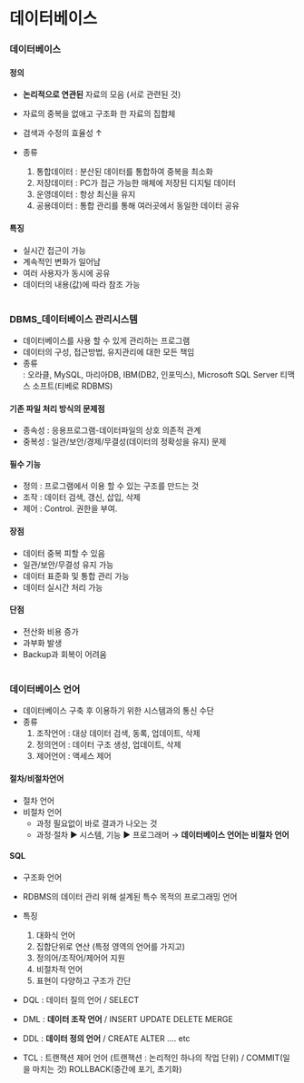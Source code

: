 # 데이터베이스

### 데이터베이스

#### 정의
- **논리적으로 연관된** 자료의 모음 (서로 관련된 것)  
- 자료의 중복을 없애고 구조화 한 자료의 집합체
- 검색과 수정의 효율성 ↑ 
- 종류  

  1) 통합데이터 : 분산된 데이터를 통합하여 중복을 최소화    
  2) 저장데이터 : PC가 접근 가능한 매체에 저장된 디지털 데이터   
  3) 운영데이터 : 항상 최신을 유지    
  4) 공용데이터 : 통합 관리를 통해 여러곳에서 동일한 데이터 공유     
  
#### 특징
- 실시간 접근이 가능   
- 계속적인 변화가 일어남    
- 여러 사용자가 동시에 공유    
- 데이터의 내용(값)에 따라 참조 가능      
#
### DBMS_데이터베이스 관리시스템
- 데이터베이스를 사용 할 수 있게 관리하는 프로그램 
- 데이터의 구성, 접근방법, 유지관리에 대한 모든 책임 
- 종류    
  : 오라클, MySQL, 마리아DB, IBM(DB2, 인포믹스), Microsoft SQL Server
	티맥스 소프트(티베로 RDBMS)

#### 기존 파일 처리 방식의 문제점
- 종속성 : 응용프로그램-데이터파일의 상호 의존적 관계    
- 중복성 : 일관/보안/경제/무결성(데이터의 정확성을 유지) 문제    

#### 필수 기능
- 정의 : 프로그램에서 이용 할 수 있는 구조를 만드는 것    
- 조작 : 데이터 검색, 갱신, 삽입, 삭제    
- 제어 : Control. 권한을 부여.    

#### 장점
- 데이터 중복 피할 수 있음 
- 일관/보안/무결성 유지 가능 
- 데이터 표준화 및 통합 관리 가능 
- 데이터 실시간 처리 가능 

#### 단점
- 전산화 비용 증가 
- 과부화 발생 
- Backup과 회복이 어려움 
#
### 데이터베이스 언어
- 데이터베이스 구축 후 이용하기 위한 시스템과의 통신 수단 
- 종류
  1) 조작언어 : 대상 데이터 검색, 동록, 업데이트, 삭제    
  2) 정의언어 : 데이터 구조 생성, 업데이트, 삭제   
  3) 제어언어 : 액세스 제어    
  
#### 절차/비절차언어
- 절차 언어   
- 비절차 언어
  - 과정 필요없이 바로 결과가 나오는 것
  - 과정·절차 ▶ 시스템, 기능 ▶ 프로그래머 
     → **데이터베이스 언어는 비절차 언어** 
  
#### SQL
- 구조화 언어 
- RDBMS의 데이터 관리 위해 설계된 특수 목적의 프로그래밍 언어 
- 특징   
	
  1) 대화식 언어       
  2) 집합단위로 연산 (특정 영역의 언어를 가지고)       
  3) 정의어/조작어/제어어 지원      
  4) 비절차적 언어       
  5) 표현이 다양하고 구조가 간단       
  
- DQL : 데이터 질의 언어 / SELECT
- DML : **데이터 조작 언어** / INSERT UPDATE DELETE MERGE
- DDL : **데이터 정의 언어** / CREATE ALTER .... etc 
- TCL : 트랜잭션 제어 언어 (트랜잭션 : 논리적인 하나의 작업 단위) / COMMIT(일을 마치는 것) ROLLBACK(중간에 포기, 초기화) 
